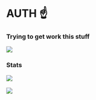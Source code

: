 # AUTH ☝️

### Trying to get work this stuff

<a href="https://github.com/jacylang/Jacy">
  <img align="center" src="https://github-readme-stats.vercel.app/api/pin/?username=jacylang&repo=Jacy&border_radius=8&title_color=F35353&bg_color=FFFFFF&text_color=14080E&border_color=D1C8E1&hide_border=false&icon_color=161032"/>
</a>

### Stats

<a href="https://github.com/anuraghazra/github-readme-stats">
  <img align="center" src="https://github-readme-stats.vercel.app/api?username=hazer-hazer&include_all_commits=true&count_private=true&show_icons=true&theme=dracula&border_radius=6" />
</a>
<br>
<br>
<a href="https://github.com/anuraghazra/convoychat">
  <img align="center" src="https://github-readme-stats.vercel.app/api/top-langs/?username=hazer-hazer&theme=dracula&langs_count=8&layout=compact" />
</a>

